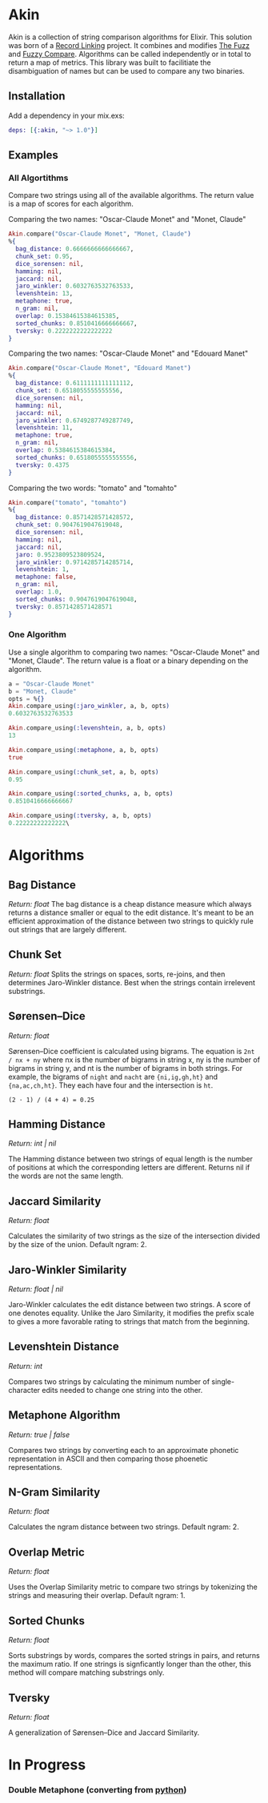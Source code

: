 Akin
=======

Akin is a collection of string comparison algorithms for Elixir. This solution was born of a [Record Linking](https://en.wikipedia.org/wiki/Record_linkage) project. It combines and modifies [The Fuzz](https://github.com/smashedtoatoms/the_fuzz) and [Fuzzy Compare](https://github.com/patrickdet/fuzzy_compare). Algorithms can be called independently or in total to return a map of metrics. This library was built to facilitiate the disambiguation of names but can be used to compare any two binaries.

## Installation

Add a dependency in your mix.exs:

```elixir
deps: [{:akin, "~> 1.0"}]
```

## Examples

### All Algortithms

Compare two strings using all of the available algorithms. The return value is a map of scores for each algorithm.


Comparing the two names: "Oscar-Claude Monet" and "Monet, Claude"
```elixir
Akin.compare("Oscar-Claude Monet", "Monet, Claude")
%{
  bag_distance: 0.6666666666666667,
  chunk_set: 0.95,
  dice_sorensen: nil,
  hamming: nil,
  jaccard: nil,
  jaro_winkler: 0.6032763532763533,
  levenshtein: 13,
  metaphone: true,
  n_gram: nil,
  overlap: 0.15384615384615385,
  sorted_chunks: 0.8510416666666667,
  tversky: 0.2222222222222222
}
```

Comparing the two names: "Oscar-Claude Monet" and "Edouard Manet"
```elixir
Akin.compare("Oscar-Claude Monet", "Edouard Manet")
%{
  bag_distance: 0.6111111111111112,
  chunk_set: 0.6518055555555556,
  dice_sorensen: nil,
  hamming: nil,
  jaccard: nil,
  jaro_winkler: 0.6749287749287749,
  levenshtein: 11,
  metaphone: true,
  n_gram: nil,
  overlap: 0.5384615384615384,
  sorted_chunks: 0.6518055555555556,
  tversky: 0.4375
}
```

Comparing the two words: "tomato" and "tomahto"
```elixir
Akin.compare("tomato", "tomahto")
%{
  bag_distance: 0.8571428571428572,
  chunk_set: 0.9047619047619048,
  dice_sorensen: nil,
  hamming: nil,
  jaccard: nil,
  jaro: 0.9523809523809524,
  jaro_winkler: 0.9714285714285714,
  levenshtein: 1,
  metaphone: false,
  n_gram: nil,
  overlap: 1.0,
  sorted_chunks: 0.9047619047619048,
  tversky: 0.8571428571428571
}
```

### One Algorithm

Use a single algorithm to comparing two names: "Oscar-Claude Monet" and "Monet, Claude". The return value is a float or a binary depending on the algorithm.
```elixir
a = "Oscar-Claude Monet"
b = "Monet, Claude"
opts = %{}
Akin.compare_using(:jaro_winkler, a, b, opts)
0.6032763532763533

Akin.compare_using(:levenshtein, a, b, opts) 
13

Akin.compare_using(:metaphone, a, b, opts)
true

Akin.compare_using(:chunk_set, a, b, opts)
0.95

Akin.compare_using(:sorted_chunks, a, b, opts)
0.8510416666666667

Akin.compare_using(:tversky, a, b, opts)
0.22222222222222\
```

# Algorithms

## Bag Distance

_Return: float_
The bag distance is a cheap distance measure which always returns a distance smaller or equal to the edit distance. It's meant to be an efficient approximation of the distance between two strings to quickly rule out strings that are largely different.  

## Chunk Set

_Return: float_
Splits the strings on spaces, sorts, re-joins, and then determines Jaro-Winkler distance. Best when the strings contain irrelevent substrings. 

## Sørensen–Dice 

_Return: float_

Sørensen–Dice coefficient is calculated using bigrams. The equation is `2nt / nx + ny` where nx is the number of bigrams in string x, ny is the number of bigrams in string y, and nt is the number of bigrams in both strings. For example, the bigrams of `night` and `nacht` are `{ni,ig,gh,ht}` and `{na,ac,ch,ht}`. They each have four and the intersection is `ht`. 

``` (2 · 1) / (4 + 4) = 0.25 ```

## Hamming Distance

_Return: int | nil_

The Hamming distance between two strings of equal length is the number of positions at which the corresponding letters are different. Returns nil if the words are not the same length.

## Jaccard Similarity

_Return: float_

Calculates the similarity of two strings as the size of the intersection divided by the size of the union. Default ngram: 2.

## Jaro-Winkler Similarity

_Return: float | nil_

Jaro-Winkler calculates the edit distance between two strings. A score of one denotes equality. Unlike the Jaro Similarity, it modifies the prefix scale to gives a more favorable rating to strings that match from the beginning.

## Levenshtein Distance

_Return: int_

Compares two strings by calculating the minimum number of single-character edits needed to change one string into the other. 

## Metaphone Algorithm

_Return: true | false_

Compares two strings by converting each to an approximate phonetic representation in ASCII and then comparing those phoenetic representations.

## N-Gram Similarity

_Return: float_

Calculates the ngram distance between two strings. Default ngram: 2.

## Overlap Metric

_Return: float_

Uses the Overlap Similarity metric to compare two strings by tokenizing the strings and measuring their overlap. Default ngram: 1.

## Sorted Chunks

_Return: float_

Sorts substrings by words, compares the sorted strings in pairs, and returns the maximum ratio. If one strings is signficantly longer than the other, this method will compare matching substrings only. 

## Tversky 

_Return: float_

A generalization of Sørensen–Dice and Jaccard Similarity.

# In Progress

### Double Metaphone (converting from [python](https://github.com/oubiwann/metaphone/blob/master/metaphone/metaphone.py))
